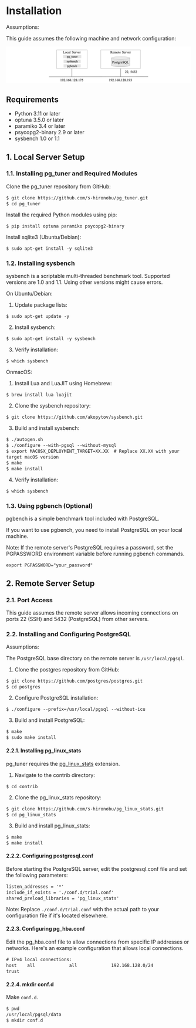 # Installation

Assumptions:

This guide assumes the following machine and network configuration:


![Image Install](/img/fig-install-01.png)


## Requirements

+ Python 3.11 or later
+ optuna 3.5.0 or later
+ paramiko 3.4 or later
+ psycopg2-binary 2.9 or later
+ sysbench 1.0 or 1.1

## 1. Local Server Setup

### 1.1. Installing pg_tuner and Required Modules

Clone the pg_tuner repository from GitHub:

```
$ git clone https://github.com/s-hironobu/pg_tuner.git
$ cd pg_tuner
```

Install the required Python modules using pip:

```
$ pip install optuna paramiko psycopg2-binary
```

Install sqlite3 (Ubuntu/Debian):

```
$ sudo apt-get install -y sqlite3
```

### 1.2. Installing sysbench

sysbench is a scriptable multi-threaded benchmark tool.
Supported versions are 1.0 and 1.1. Using other versions might cause errors.

On Ubuntu/Debian:

1. Update package lists:
```
$ sudo apt-get update -y
```
2. Install sysbench:
```
$ sudo apt-get install -y sysbench
```
3. Verify installation:
```
$ which sysbench
```

OnmacOS:

1. Install Lua and LuaJIT using Homebrew:
```
$ brew install lua luajit
```
2. Clone the sysbench repository:
```
$ git clone https://github.com/akopytov/sysbench.git
```
3. Build and install sysbench:
```
$ ./autogen.sh
$ ./configure --with-pgsql --without-mysql
$ export MACOSX_DEPLOYMENT_TARGET=XX.XX  # Replace XX.XX with your target macOS version
$ make
$ make install
```
4. Verify installation:
```
$ which sysbench
```

### 1.3. Using pgbench (Optional)

pgbench is a simple benchmark tool included with PostgreSQL.

If you want to use pgbench, you need to install PostgreSQL on your local machine.

Note: If the remote server's PostgreSQL requires a password, set the PGPASSWORD environment variable before running pgbench commands.

```
export PGPASSWORD="your_password"
```

## 2. Remote Server Setup

### 2.1. Port Access

This guide assumes the remote server allows incoming connections on ports 22 (SSH) and 5432 (PostgreSQL) from other servers.

### 2.2. Installing and Configuring PostgreSQL

Assumptions:

The PostgreSQL base directory on the remote server is `/usr/local/pgsql`.

1. Clone the postgres repository from GitHub:
```
$ git clone https://github.com/postgres/postgres.git
$ cd postgres
```
2. Configure PostgreSQL installation:
```
$ ./configure --prefix=/usr/local/pgsql --without-icu
```
3. Build and install PostgreSQL:
```
$ make
$ sudo make install
```

#### 2.2.1. Installing pg_linux_stats

pg_tuner requires the [pg_linux_stats](https://github.com/s-hironobu/pg_linux_stats.git) extension.

1. Navigate to the contrib directory:
```
$ cd contrib
```
2. Clone the pg_linux_stats repository:
```
$ git clone https://github.com/s-hironobu/pg_linux_stats.git
$ cd pg_linux_stats
```
3. Build and install pg_linux_stats:
```
$ make
$ make install
```

#### 2.2.2. Configuring postgresql.conf

Before starting the PostgreSQL server, edit the postgresql.conf file and set the following parameters:
```
listen_addresses = '*'
include_if_exists = './conf.d/trial.conf'
shared_preload_libraries = 'pg_linux_stats'
```

Note: Replace `./conf.d/trial.conf` with the actual path to your configuration file if it's located elsewhere.

#### 2.2.3. Configuring pg_hba.conf

Edit the pg_hba.conf file to allow connections from specific IP addresses or networks. Here's an example configuration that allows local connections.

```
# IPv4 local connections:
host    all             all             192.168.128.0/24            trust
```

#### 2.2.4. mkdir conf.d

Make `conf.d`.

```
$ pwd
/usr/local/pgsql/data
$ mkdir conf.d
```
